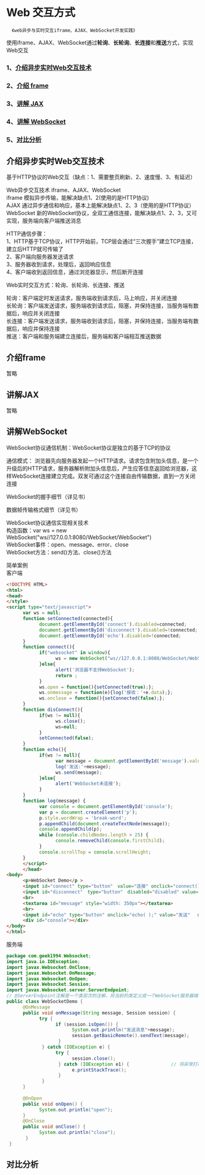 # Web 交互方式

      《web异步与实时交互iframe、AJAX、WebSocket开发实践》
      
使用iframe、AJAX、WebSocket通过**轮询**、**长轮询**、**长连接**和**推送**方式，实现Web交互

### 1、[介绍异步实时Web交互技术](#介绍异步实时Web交互技术)

### 2、[介绍 frame](#介绍frame)

### 3、[讲解 JAX](#讲解JAX)

### 4、[讲解 WebSocket](#讲解WebSocket)

### 5、[对比分析](#对比分析)

## 介绍异步实时Web交互技术

基于HTTP协议的Web交互（缺点：1、需要整页刷新、2、速度慢、3、有延迟）

Web异步交互技术 iframe、AJAX、WebSocket           
iframe 模拟异步传输，能解决缺点1、2(使用的是HTTP协议)        
AJAX 通过异步通信和响应，基本上能解决缺点1、2、3（使用的是HTTP协议）  
WebSocket 新的WebSocket协议，全双工通信连接，能解决缺点1、2、3，又可实现，服务端向客户端推送消息


HTTP通信步骤：         
1、HTTP基于TCP协议，HTTP开始前，TCP层会通过“三次握手”建立TCP连接，建立后HTTP就可传输了           
2、客户端向服务器发送请求           
3、服务器收到请求，处理后，返回响应信息          
4、客户端收到返回信息，通过浏览器显示，然后断开连接          


Web实时交互方式：轮询、长轮询、长连接、推送

轮询：客户端定时发送请求，服务端收到请求后，马上响应，并关闭连接          
长轮询：客户端发送请求，服务端收到请求后，阻塞，并保持连接，当服务端有数据后，响应并关闭连接        
长连接：客户端发送请求，服务端收到请求后，阻塞，并保持连接，当服务端有数据后，响应并保持连接        
推送：客户端和服务端建立连接后，服务端和客户端相互推送数据       


## 介绍frame

暂略

## 讲解JAX

暂略

## 讲解WebSocket

WebSocket协议通信机制：WebSocket协议是独立的基于TCP的协议

通信模式： 
浏览器先向服务器发起一个HTTP请求。请求包含附加头信息，是一个升级后的HTTP请求，服务器解析附加头信息后，产生应答信息返回给浏览器，这样WebSocket连接建立完成。双发可通过这个连接自由传输数据，直到一方关闭连接

WebSocket的握手细节（详见书）

数据帧传输格式细节（详见书）

WebSocket协议通信实现相关技术           
构造函数：var ws = new WebSocket("ws//127.0.0.1:8080/WebSocket/WebSocket")         
WebSocket事件：open、message、error、close            
WebSocket方法：send()方法、close()方法            

简单案例        
客户端
```html
<!DOCTYPE HTML>
<html>
<head>
</style>
<script type="text/javascript">
      var ws = null;
      function setConnected(connected){
            document.getElementById('connect').disabled=connected;
            document.getElementById('disconnect').disabled=!connected;
            document.getElementById('echo').disabled=!connected;
      }
      function connect(){
            if("websocket" in window){
                  ws = new WebSocket("ws//127.0.0.1:8080/WebSocket/WebSocket");
            }else{
                  alert('浏览器不支持WebSocket');
                  return ;
            }
            ws.open = function(){setConnected(true);};
            ws.onmessage = function(e){log('接收：'+e.data);};
            ws.onclose = function(){setConnected(false);};
      }
      function disConnect(){
            if(ws != null){
                  ws.close();
                  ws=null;
            }
            setConnected(false);
      }
      function echo(){
            if(ws != null){
                  var message = document.getElementById('message').value;
                  log('发送:'+message);
                  ws.send(message);
            }else{
                  alert('WebSocket未连接');
            }
      }
      function log(message) { 　
            var console = document.getElementById('console'); 　
            var p = document.createElement('p'); 　
            p.style.wordWrap = 'break-word';　  
            p.appendChild(document.createTextNode(message));　 　
            console.appendChild(p);   　
            while (console.childNodes.length > 25) { 　 
                  console.removeChild(console.firstChild); 
            }   　
            console.scrollTop = console.scrollHeight; 
      } 
      </script> 
      </head> 
<body>  
      <p>WebSocket Demo</p >    
      <input id="connect" type="button"　value="连接" onclick="connect()" />  
      <input id="disconnect"　type="button"　disabled="disabled" value="断开连接" 　onclick="disconnect();" />  
      <br>  
      <textarea id="message" style="width: 350px"></textarea>  
      <br>  
      <input id="echo" type="button" onclick="echo( );" value="发送" 　disabled="disabled">  
      <div id="console"></div> 
</body> 
</html>

```

服务端
```java
package com.geek1994.Websocket; 
import java.io.IOException; 
import javax.Websocket.OnClose; 
import javax.Websocket.OnMessage; 
import javax.Websocket.OnOpen; 
import javax.Websocket.Session; 
import javax.Websocket.server.ServerEndpoint;  
// @ServerEndpoint注解是一个类层次的注解，将当前的类定义成一个WebSocket服务器端，其中的值将被用于监听用户连接的终端。                   @ServerEndpoint("/Websocket")　  
public class WebSocketDemo {  
      @OnMessage　  
      public void onMessage(String message, Session session) { 　
            try { 　　　　　　
                  if (session.isOpen()) { 　　　　　　 
                        System.out.println("发送消息"+message); 　　　　　　　　
                        session.getBasicRemote().sendText(message); 　　　　　　
                   } 　　　　
             } catch (IOException e) { 　　　　　　
                  try { 　　　　　　　　
                        session.close(); 　　　　　　
                   } catch (IOException e1) { 　　　　　　　　 // 将异常打印在控制台上　　　　　 
                        e.printStackTrace();  　　　　　　
                   } 　　　　
             }  
      } 　
      
      @OnOpen  
      public void onOpen() { 　
            System.out.println("open");  
      }  
      @OnClose  
      public void onClose() { 　
            System.out.println("close");  
       } 
 }

```



## 对比分析



